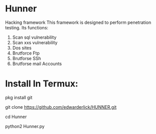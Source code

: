 # Hunner
Hacking framework
This framework is designed to perform penetration testing.
Its functions:
1) Scan sql vulnerability
2) Scan xxs vulnerability
3) Dos sites
4) Brutforce Ftp
5) Brutforse SSh
6) Brutforse mail Accounts
# Install In Termux:

pkg install git

git clone https://github.com/edwarderlick/HUNNER.git

cd Hunner

python2 Hunner.py
